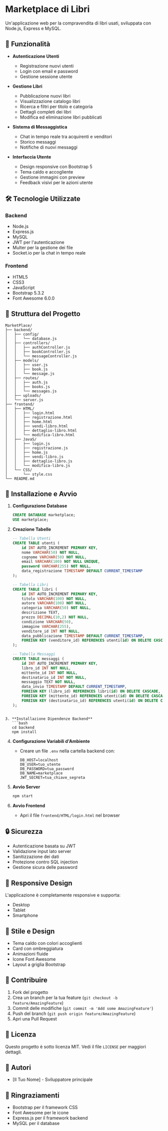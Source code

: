 # Marketplace di Libri

Un'applicazione web per la compravendita di libri usati, sviluppata con Node.js, Express e MySQL.

## 🚀 Funzionalità

- **Autenticazione Utenti**
  - Registrazione nuovi utenti
  - Login con email e password
  - Gestione sessione utente

- **Gestione Libri**
  - Pubblicazione nuovi libri
  - Visualizzazione catalogo libri
  - Ricerca e filtri per titolo e categoria
  - Dettagli completi dei libri
  - Modifica ed eliminazione libri pubblicati

- **Sistema di Messaggistica**
  - Chat in tempo reale tra acquirenti e venditori
  - Storico messaggi
  - Notifiche di nuovi messaggi

- **Interfaccia Utente**
  - Design responsive con Bootstrap 5
  - Tema caldo e accogliente
  - Gestione immagini con preview
  - Feedback visivi per le azioni utente

## 🛠️ Tecnologie Utilizzate

### Backend
- Node.js
- Express.js
- MySQL
- JWT per l'autenticazione
- Multer per la gestione dei file
- Socket.io per la chat in tempo reale

### Frontend
- HTML5
- CSS3
- JavaScript
- Bootstrap 5.3.2
- Font Awesome 6.0.0

## 📁 Struttura del Progetto

```
MarketPlace/
├── backend/
│   ├── config/
│   │   └── database.js
│   ├── controllers/
│   │   ├── authController.js
│   │   ├── bookController.js
│   │   └── messageController.js
│   ├── models/
│   │   ├── user.js
│   │   ├── book.js
│   │   └── message.js
│   ├── routes/
│   │   ├── auth.js
│   │   ├── books.js
│   │   └── messages.js
│   ├── uploads/
│   └── server.js
├── frontend/
│   ├── HTML/
│   │   ├── login.html
│   │   ├── registrazione.html
│   │   ├── home.html
│   │   ├── vendi-libro.html
│   │   ├── dettaglio-libro.html
│   │   └── modifica-libro.html
│   ├── JavaS/
│   │   ├── login.js
│   │   ├── registrazione.js
│   │   ├── home.js
│   │   ├── vendi-libro.js
│   │   ├── dettaglio-libro.js
│   │   └── modifica-libro.js
│   └── CSS/
│       └── style.css
└── README.md
```

## 🚀 Installazione e Avvio

1. **Configurazione Database**
   ```sql
   CREATE DATABASE marketplace;
   USE marketplace;
   ```

2. **Creazione Tabelle**
   ```sql
   -- Tabella Utenti
   CREATE TABLE utenti (
       id INT AUTO_INCREMENT PRIMARY KEY,
       nome VARCHAR(50) NOT NULL,
       cognome VARCHAR(50) NOT NULL,
       email VARCHAR(100) NOT NULL UNIQUE,
       password VARCHAR(255) NOT NULL,
       data_registrazione TIMESTAMP DEFAULT CURRENT_TIMESTAMP
   );

   -- Tabella Libri
   CREATE TABLE libri (
       id INT AUTO_INCREMENT PRIMARY KEY,
       titolo VARCHAR(100) NOT NULL,
       autore VARCHAR(100) NOT NULL,
       categoria VARCHAR(50) NOT NULL,
       descrizione TEXT,
       prezzo DECIMAL(10,2) NOT NULL,
       condizione VARCHAR(50),
       immagine VARCHAR(255),
       venditore_id INT NOT NULL,
       data_pubblicazione TIMESTAMP DEFAULT CURRENT_TIMESTAMP,
       FOREIGN KEY (venditore_id) REFERENCES utenti(id) ON DELETE CASCADE
   );

   -- Tabella Messaggi
   CREATE TABLE messaggi (
       id INT AUTO_INCREMENT PRIMARY KEY,
       libro_id INT NOT NULL,
       mittente_id INT NOT NULL,
       destinatario_id INT NOT NULL,
       messaggio TEXT NOT NULL,
       data_invio TIMESTAMP DEFAULT CURRENT_TIMESTAMP,
       FOREIGN KEY (libro_id) REFERENCES libri(id) ON DELETE CASCADE,
       FOREIGN KEY (mittente_id) REFERENCES utenti(id) ON DELETE CASCADE,
       FOREIGN KEY (destinatario_id) REFERENCES utenti(id) ON DELETE CASCADE
   );
```

3. **Installazione Dipendenze Backend**
   ```bash
   cd backend
   npm install
   ```

4. **Configurazione Variabili d'Ambiente**
   - Creare un file `.env` nella cartella backend con:
     ```
     DB_HOST=localhost
     DB_USER=tuo_utente
     DB_PASSWORD=tua_password
     DB_NAME=marketplace
     JWT_SECRET=tua_chiave_segreta
     ```

5. **Avvio Server**
   ```bash
   npm start
   ```

6. **Avvio Frontend**
   - Apri il file `frontend/HTML/login.html` nel browser

## 🔒 Sicurezza

- Autenticazione basata su JWT
- Validazione input lato server
- Sanitizzazione dei dati
- Protezione contro SQL injection
- Gestione sicura delle password

## 📱 Responsive Design

L'applicazione è completamente responsive e supporta:
- Desktop
- Tablet
- Smartphone

## 🎨 Stile e Design

- Tema caldo con colori accoglienti
- Card con ombreggiatura
- Animazioni fluide
- Icone Font Awesome
- Layout a griglia Bootstrap

## 🤝 Contribuire

1. Fork del progetto
2. Crea un branch per la tua feature (`git checkout -b feature/AmazingFeature`)
3. Commit delle modifiche (`git commit -m 'Add some AmazingFeature'`)
4. Push del branch (`git push origin feature/AmazingFeature`)
5. Apri una Pull Request

## 📝 Licenza

Questo progetto è sotto licenza MIT. Vedi il file `LICENSE` per maggiori dettagli.

## 👥 Autori

- [Il Tuo Nome] - Sviluppatore principale

## 🙏 Ringraziamenti

- Bootstrap per il framework CSS
- Font Awesome per le icone
- Express.js per il framework backend
- MySQL per il database 
